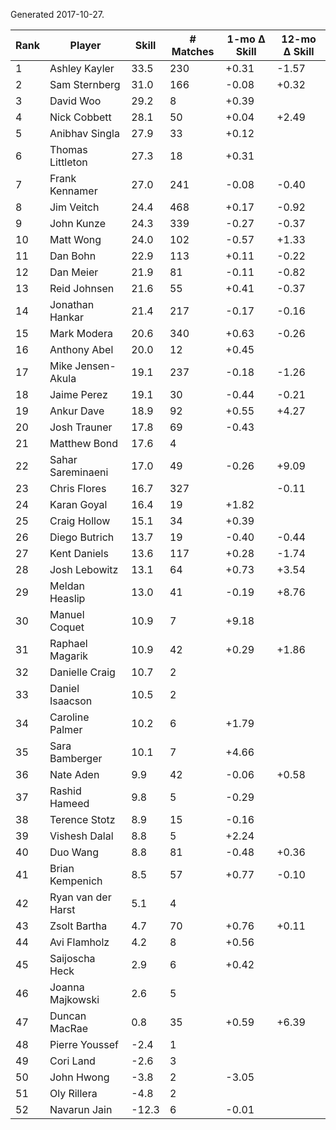 Generated 2017-10-27.

| Rank | Player             | Skill | # Matches | 1-mo Δ Skill | 12-mo Δ Skill |
|------|--------------------|-------|-----------|--------------|---------------|
|    1 | Ashley Kayler      |  33.5 |       230 |        +0.31 |         -1.57 |
|    2 | Sam Sternberg      |  31.0 |       166 |        -0.08 |         +0.32 |
|    3 | David Woo          |  29.2 |         8 |        +0.39 |               |
|    4 | Nick Cobbett       |  28.1 |        50 |        +0.04 |         +2.49 |
|    5 | Anibhav Singla     |  27.9 |        33 |        +0.12 |               |
|    6 | Thomas Littleton   |  27.3 |        18 |        +0.31 |               |
|    7 | Frank Kennamer     |  27.0 |       241 |        -0.08 |         -0.40 |
|    8 | Jim Veitch         |  24.4 |       468 |        +0.17 |         -0.92 |
|    9 | John Kunze         |  24.3 |       339 |        -0.27 |         -0.37 |
|   10 | Matt Wong          |  24.0 |       102 |        -0.57 |         +1.33 |
|   11 | Dan Bohn           |  22.9 |       113 |        +0.11 |         -0.22 |
|   12 | Dan Meier          |  21.9 |        81 |        -0.11 |         -0.82 |
|   13 | Reid Johnsen       |  21.6 |        55 |        +0.41 |         -0.37 |
|   14 | Jonathan Hankar    |  21.4 |       217 |        -0.17 |         -0.16 |
|   15 | Mark Modera        |  20.6 |       340 |        +0.63 |         -0.26 |
|   16 | Anthony Abel       |  20.0 |        12 |        +0.45 |               |
|   17 | Mike Jensen-Akula  |  19.1 |       237 |        -0.18 |         -1.26 |
|   18 | Jaime Perez        |  19.1 |        30 |        -0.44 |         -0.21 |
|   19 | Ankur Dave         |  18.9 |        92 |        +0.55 |         +4.27 |
|   20 | Josh Trauner       |  17.8 |        69 |        -0.43 |               |
|   21 | Matthew Bond       |  17.6 |         4 |              |               |
|   22 | Sahar Sareminaeni  |  17.0 |        49 |        -0.26 |         +9.09 |
|   23 | Chris Flores       |  16.7 |       327 |              |         -0.11 |
|   24 | Karan Goyal        |  16.4 |        19 |        +1.82 |               |
|   25 | Craig Hollow       |  15.1 |        34 |        +0.39 |               |
|   26 | Diego Butrich      |  13.7 |        19 |        -0.40 |         -0.44 |
|   27 | Kent Daniels       |  13.6 |       117 |        +0.28 |         -1.74 |
|   28 | Josh Lebowitz      |  13.1 |        64 |        +0.73 |         +3.54 |
|   29 | Meldan Heaslip     |  13.0 |        41 |        -0.19 |         +8.76 |
|   30 | Manuel Coquet      |  10.9 |         7 |        +9.18 |               |
|   31 | Raphael Magarik    |  10.9 |        42 |        +0.29 |         +1.86 |
|   32 | Danielle Craig     |  10.7 |         2 |              |               |
|   33 | Daniel Isaacson    |  10.5 |         2 |              |               |
|   34 | Caroline Palmer    |  10.2 |         6 |        +1.79 |               |
|   35 | Sara Bamberger     |  10.1 |         7 |        +4.66 |               |
|   36 | Nate Aden          |   9.9 |        42 |        -0.06 |         +0.58 |
|   37 | Rashid Hameed      |   9.8 |         5 |        -0.29 |               |
|   38 | Terence Stotz      |   8.9 |        15 |        -0.16 |               |
|   39 | Vishesh Dalal      |   8.8 |         5 |        +2.24 |               |
|   40 | Duo Wang           |   8.8 |        81 |        -0.48 |         +0.36 |
|   41 | Brian Kempenich    |   8.5 |        57 |        +0.77 |         -0.10 |
|   42 | Ryan van der Harst |   5.1 |         4 |              |               |
|   43 | Zsolt Bartha       |   4.7 |        70 |        +0.76 |         +0.11 |
|   44 | Avi Flamholz       |   4.2 |         8 |        +0.56 |               |
|   45 | Saijoscha Heck     |   2.9 |         6 |        +0.42 |               |
|   46 | Joanna Majkowski   |   2.6 |         5 |              |               |
|   47 | Duncan MacRae      |   0.8 |        35 |        +0.59 |         +6.39 |
|   48 | Pierre Youssef     |  -2.4 |         1 |              |               |
|   49 | Cori Land          |  -2.6 |         3 |              |               |
|   50 | John Hwong         |  -3.8 |         2 |        -3.05 |               |
|   51 | Oly Rillera        |  -4.8 |         2 |              |               |
|   52 | Navarun Jain       | -12.3 |         6 |        -0.01 |               |